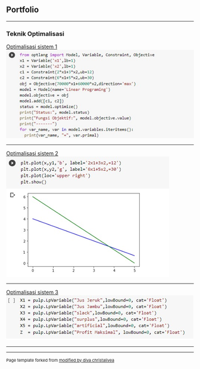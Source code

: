 ## Portfolio

---

### Teknik Optimalisasi 

[Optimalisasi sistem 1](https://colab.research.google.com/drive/1L_7kv-eeygtPpy5UsGLdeEVGE3_tPl5P?usp=sharing)
<img src="images/dummy 1.jpg?raw=true"/>

---
[Optimalisasi sistem 2 ](https://colab.research.google.com/drive/1_XNJk_PhS8j39j7OgsrE2vtIbs6jdZII?usp=sharing)
<img src="images/dummy 2.jpg?raw=true"/>

---
[Optimalisasi sistem 3](https://colab.research.google.com/drive/1o-6VIlgHe6O2s5gKrZcRBl0eqQsTSFu0?usp=sharing)
<img src="images/dummy 3.jpg?raw=true"/>

---





---
<p style="font-size:11px">Page template forked from <a href="https://github.com/evanca/quick-portfolio"> modified by diva christalivea</a></p>
<!-- Remove above link if you don't want to attibute -->
